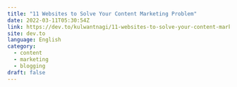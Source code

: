 ```yaml
---
title: "11 Websites to Solve Your Content Marketing Problem"
date: 2022-03-11T05:30:54Z
link: https://dev.to/kulwantnagi/11-websites-to-solve-your-content-marketing-problem-5926?utm_medium=RSS&utm_source=news.12bit.vn
site: dev.to
language: English
category:
  - content
  - marketing
  - blogging
draft: false
---
```

